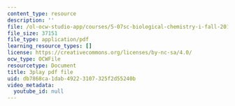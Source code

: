 ```yaml
---
content_type: resource
description: ''
file: /ol-ocw-studio-app/courses/5-07sc-biological-chemistry-i-fall-2013/db7868ca1dab49223107325f2d55240b_cEoteBfcBE0.pdf
file_size: 37151
file_type: application/pdf
learning_resource_types: []
license: https://creativecommons.org/licenses/by-nc-sa/4.0/
ocw_type: OCWFile
resourcetype: Document
title: 3play pdf file
uid: db7868ca-1dab-4922-3107-325f2d55240b
video_metadata:
  youtube_id: null
---
```

